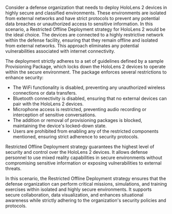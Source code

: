 Consider a defense organization that needs to deploy HoloLens 2 devices in highly secure and classified environments. These environments are isolated from external networks and have strict protocols to prevent any potential data breaches or unauthorized access to sensitive information. In this scenario, a Restricted Offline Deployment strategy for HoloLens 2 would be the ideal choice. The devices are connected to a highly restrictive network within the defense facility, ensuring that they remain offline and isolated from external networks. This approach eliminates any potential vulnerabilities associated with internet connectivity.

The deployment strictly adheres to a set of guidelines defined by a sample Provisioning Package, which locks down the HoloLens 2 devices to operate within the secure environment. The package enforces several restrictions to enhance security:

- The WiFi functionality is disabled, preventing any unauthorized wireless connections or data transfers.
- Bluetooth connectivity is disabled, ensuring that no external devices can pair with the HoloLens 2 devices.
- Microphone access is restricted, preventing audio recording or interception of sensitive conversations.
- The addition or removal of provisioning packages is blocked, maintaining the device's locked-down state.
- Users are prohibited from enabling any of the restricted components mentioned, ensuring strict adherence to security protocols.

Restricted Offline Deployment strategy guarantees the highest level of security and control over the HoloLens 2 devices. It allows defense personnel to use mixed reality capabilities in secure environments without compromising sensitive information or exposing vulnerabilities to external threats.

In this scenario, the Restricted Offline Deployment strategy ensures that the defense organization can perform critical missions, simulations, and training exercises within isolated and highly secure environments. It supports secure collaboration, data visualization, and enhances situational awareness while strictly adhering to the organization's security policies and protocols.
